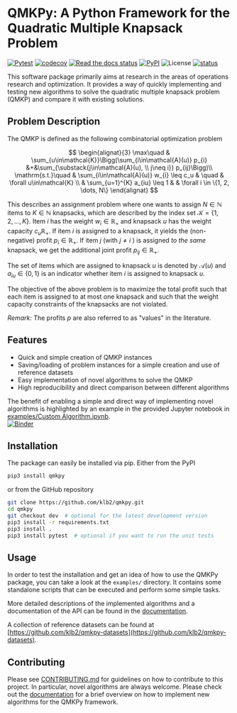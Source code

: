 # QMKPy: A Python Framework for the Quadratic Multiple Knapsack Problem

[![Pytest](https://github.com/klb2/qmkpy/actions/workflows/pytest.yml/badge.svg)](https://github.com/klb2/qmkpy/actions/workflows/pytest.yml)
[![codecov](https://codecov.io/gh/klb2/qmkpy/branch/master/graph/badge.svg?token=NFBF1ZZEXQ)](https://codecov.io/gh/klb2/qmkpy)
[![Read the docs status](https://readthedocs.org/projects/qmkpy/badge/?version=latest&style=flat)](https://qmkpy.readthedocs.io)
[![PyPI](https://img.shields.io/pypi/v/qmkpy)](https://pypi.org/project/qmkpy/)
![License](https://img.shields.io/github/license/klb2/qmkpy)
[![status](https://joss.theoj.org/papers/7e886b9c686dc93f8ac85aef9f4fb5bd/status.svg)](https://joss.theoj.org/papers/7e886b9c686dc93f8ac85aef9f4fb5bd)


This software package primarily aims at research in the areas of operations
research and optimization.
It provides a way of quickly implementing and testing new algorithms to solve
the quadratic multiple knapsack problem (QMKP) and compare it with existing
solutions.


## Problem Description
The QMKP is defined as the following combinatorial optimization problem

$$
\begin{alignat}{3}
	\max\quad & \sum_{u\in\mathcal{K}}\Bigg(\sum_{i\in\mathcal{A}(u)} p_{i} &+&\sum_{\substack{j\in\mathcal{A}(u), \\ j\neq i}} p_{ij}\Bigg)\\
	\mathrm{s.t.}\quad & \sum_{i\in\mathcal{A}(u)} w_{i} \leq c_u & \quad & \forall u\in\mathcal{K} \\
	& \sum_{u=1}^{K} a_{iu} \leq 1  & & \forall i \in \{1, 2, \dots, N\}
\end{alignat}
$$

This describes an assignment problem where one wants to assign $N\in\mathbb{N}$
items to $K\in\mathbb{N}$ knapsacks, which are described by the index set
$\mathcal{K}=\{1, 2, \dots, K\}$.
Item $i$ has the weight $w_i\in\mathbb{R_+}$ and knapsack $u$ has the weight
capacity $c_u\mathbb{R_+}$.
If item $i$ is assigned to a knapsack, it yields the (non-negative) profit
$p_i\in\mathbb{R_+}$.
If item $j$ (with $j\neq i$ ) is assigned _to the same_ knapsack, we get the
additional joint profit $p_{ij}\in\mathbb{R_+}$.

The set of items which are assigned to knapsack $u$ is denoted by
$\mathcal{A}(u)$ and $a_{iu}\in\{0, 1\}$ is an indicator whether item $i$ is
assigned to knapsack $u$.

The objective of the above problem is to maximize the total profit such that
each item is assigned to at most one knapsack and such that the weight capacity
constraints of the knapsacks are not violated.

_Remark:_ The profits $p$ are also referred to as "values" in the literature.


## Features

- Quick and simple creation of QMKP instances
- Saving/loading of problem instances for a simple creation and use of
  reference datasets
- Easy implementation of novel algorithms to solve the QMKP
- High reproducibility and direct comparison between different algorithms


The benefit of enabling a simple and direct way of implementing novel
algorithms is highlighted by an example in the provided Jupyter notebook in
[examples/Custom
Algorithm.ipynb](https://github.com/klb2/qmkpy/blob/master/examples/Custom%20Algorithm.ipynb).  
[![Binder](https://mybinder.org/badge_logo.svg)](https://mybinder.org/v2/gh/klb2/qmkpy/HEAD?labpath=examples%2FCustom%20Algorithm.ipynb)


## Installation
The package can easily be installed via pip.
Either from the PyPI
```bash
pip3 install qmkpy
```
or from the GitHub repository
```bash
git clone https://github.com/klb2/qmkpy.git
cd qmkpy
git checkout dev  # optional for the latest development version
pip3 install -r requirements.txt
pip3 install .
pip3 install pytest  # optional if you want to run the unit tests
```

## Usage
In order to test the installation and get an idea of how to use the QMKPy
package, you can take a look at the `examples/` directory.
It contains some standalone scripts that can be executed and perform some
simple tasks.

More detailed descriptions of the implemented algorithms and a documentation of
the API can be found in the [documentation](https://qmkpy.readthedocs.io).

A collection of reference datasets can be found at
[https://github.com/klb2/qmkpy-datasets](https://github.com/klb2/qmkpy-datasets).


## Contributing
Please see
[CONTRIBUTING.md](https://github.com/klb2/qmkpy/blob/master/CONTRIBUTING.md)
for guidelines on how to contribute to this project.
In particular, novel algorithms are always welcome. Please check out the
[documentation](https://qmkpy.readthedocs.io/en/latest/developing.html#contributing-a-new-algorithm-to-the-package)
for a brief overview on how to implement new algorithms for the QMKPy
framework.
